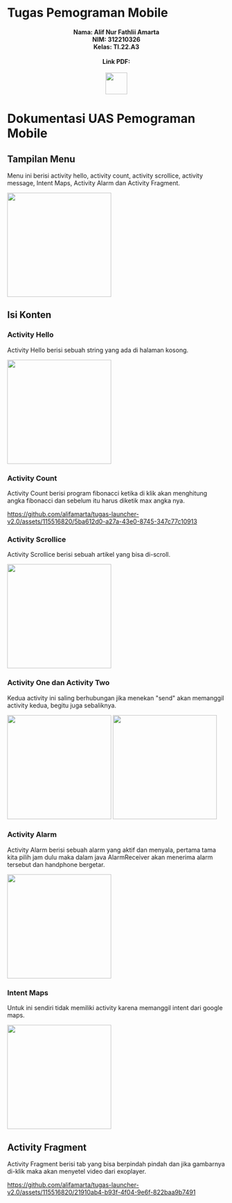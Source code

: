 # Tugas Pemograman Mobile

<div align="center"><b>Nama: Alif Nur Fathlii Amarta <br>
NIM: 312210326 <br>
Kelas: TI.22.A3 <br> <br>
Link PDF: <br> <br> <img src ="https://github.com/alifamarta/tugas-launcher-v2.0/assets/115516820/d433a6f0-28db-4016-ad18-bcedff9039a1" width="50">

</b></div>

# Dokumentasi UAS Pemograman Mobile
## Tampilan Menu
Menu ini berisi activity hello, activity count, activity scrollice, activity message, Intent Maps, Activity Alarm dan Activity Fragment.

<img src="https://github.com/alifamarta/tugas-launcher-v2.0/assets/115516820/7b4ccfd4-3fbe-4e9c-b813-6f68fe2e2789" width="240">

## Isi Konten
### Activity Hello 
Activity Hello berisi sebuah string yang ada di halaman kosong.

<img src="https://github.com/alifamarta/tugas-launcher-v2.0/assets/115516820/ea710585-404b-48a0-9ebf-9efef287fbcf" width="240">

### Activity Count 
Activity Count berisi program fibonacci ketika di klik akan menghitung angka fibonacci dan sebelum itu harus diketik max angka nya.

https://github.com/alifamarta/tugas-launcher-v2.0/assets/115516820/5ba612d0-a27a-43e0-8745-347c77c10913

### Activity Scrollice
Activity Scrollice berisi sebuah artikel yang bisa di-scroll.

<img src="https://github.com/alifamarta/tugas-launcher-v2.0/assets/115516820/ffc0e364-e289-4ece-9a4f-d74f3c67a485" width="240">

### Activity One dan Activity Two 
Kedua activity ini saling berhubungan jika menekan "send" akan memanggil activity kedua, begitu juga sebaliknya.

<img src="https://github.com/alifamarta/tugas-launcher-v2.0/assets/115516820/3b875475-fabe-4047-a16c-999624201754" width="240">
<img src="https://github.com/alifamarta/tugas-launcher-v2.0/assets/115516820/190da5cd-5e88-404a-a5a8-646d65889241" width="240">

### Activity Alarm
Activity Alarm berisi sebuah alarm yang aktif dan menyala, pertama tama kita pilih jam dulu maka dalam java AlarmReceiver akan menerima alarm tersebut dan handphone bergetar.

<img src="https://github.com/alifamarta/tugas-launcher-v2.0/assets/115516820/88703223-9116-4839-94f3-ec7f080775d6" width="240">

### Intent Maps
Untuk ini sendiri tidak memiliki activity karena memanggil intent dari google maps.

<img src="https://github.com/alifamarta/tugas-launcher-v2.0/assets/115516820/de8416bd-a36d-42b1-ae7b-ab2677a86eeb" width="240">

## Activity Fragment
Activity Fragment berisi tab yang bisa berpindah pindah dan jika gambarnya di-klik maka akan menyetel video dari exoplayer.

https://github.com/alifamarta/tugas-launcher-v2.0/assets/115516820/21910ab4-b93f-4f04-9e6f-822baa9b7491
